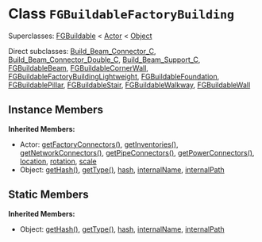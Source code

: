 # Class <code>FGBuildableFactoryBuilding</code>

Superclasses: <a href="FGBuildable.md">FGBuildable</a> < <a href="Actor.md">Actor</a> < <a href="Object.md">Object</a>

Direct subclasses: <a href="Build_Beam_Connector_C.md">Build_Beam_Connector_C</a>, <a href="Build_Beam_Connector_Double_C.md">Build_Beam_Connector_Double_C</a>, <a href="Build_Beam_Support_C.md">Build_Beam_Support_C</a>, <a href="FGBuildableBeam.md">FGBuildableBeam</a>, <a href="FGBuildableCornerWall.md">FGBuildableCornerWall</a>, <a href="FGBuildableFactoryBuildingLightweight.md">FGBuildableFactoryBuildingLightweight</a>, <a href="FGBuildableFoundation.md">FGBuildableFoundation</a>, <a href="FGBuildablePillar.md">FGBuildablePillar</a>, <a href="FGBuildableStair.md">FGBuildableStair</a>, <a href="FGBuildableWalkway.md">FGBuildableWalkway</a>, <a href="FGBuildableWall.md">FGBuildableWall</a>


## Instance Members
<b>Inherited Members:</b>
- Actor: <a href="Actor.md#user-content-get-factory-connectors">getFactoryConnectors()</a>, <a href="Actor.md#user-content-get-inventories">getInventories()</a>, <a href="Actor.md#user-content-get-network-connectors">getNetworkConnectors()</a>, <a href="Actor.md#user-content-get-pipe-connectors">getPipeConnectors()</a>, <a href="Actor.md#user-content-get-power-connectors">getPowerConnectors()</a>, <a href="Actor.md#user-content-location">location</a>, <a href="Actor.md#user-content-rotation">rotation</a>, <a href="Actor.md#user-content-scale">scale</a>
- Object: <a href="Object.md#user-content-get-hash">getHash()</a>, <a href="Object.md#user-content-get-type">getType()</a>, <a href="Object.md#user-content-hash">hash</a>, <a href="Object.md#user-content-internal-name">internalName</a>, <a href="Object.md#user-content-internal-path">internalPath</a>
## Static Members
<b>Inherited Members:</b>
- Object: <a href="Object.md#user-content-s-get-hash">getHash()</a>, <a href="Object.md#user-content-s-get-type">getType()</a>, <a href="Object.md#user-content-s-hash">hash</a>, <a href="Object.md#user-content-s-internal-name">internalName</a>, <a href="Object.md#user-content-s-internal-path">internalPath</a>